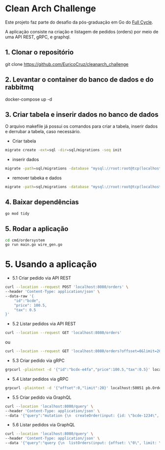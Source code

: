 # Clean Arch Challenge

Este projeto faz parte do desafio da pós-graduação em Go do [Full Cycle](https://www.fullcycle.com.br/).

A aplicação consiste na criação e listagem de pedidos (orders) por meio de uma API REST, gRPC, e graphql. 

## 1. Clonar o repositório
git clone https://github.com/EuricoCruz/cleanarch_challenge

## 2. Levantar o container do banco de dados e do rabbitmq
docker-compose up -d

## 3. Criar tabela e inserir dados no banco de dados
O arquivo makefile já possui os comandos para criar a tabela, inserir dados e derrubar a tabela, caso necessário.

- Criar tabela
```bash
migrate create -ext=sql -dir=sql/migrations -seq init
```

- inserir dados
```bash
migrate -path=sql/migrations -database "mysql://root:root@tcp(localhost:3306)/orders" -verbose up
```

- remover tabeka e dados
```bash
migrate -path=sql/migrations -database "mysql://root:root@tcp(localhost:3306)/orders" -verbose down
```


## 4. Baixar dependências
```bash
go mod tidy
````

## 5. Rodar a aplicação
```bash 
cd cmd/ordersystem 
go run main.go wire_gen.go 
```

# 5. Usando a aplicação

- 5.1 Criar pedido via API REST
```bash
curl --location --request POST 'localhost:8080/orders' \
--header 'Content-Type: application/json' \
--data-raw '{
    "id":"bcde",
    "price": 100.5,
    "tax": 0.5
}'
```

- 5.2 Listar pedidos via API REST
```bash
curl --location --request GET 'localhost:8080/orders'
``` 

ou 

```bash
curl --location --request GET 'localhost:8080/orders?offsset=0&limit=20'
```

- 5.3 Criar pedido via gRPC
```bash
grpcurl -plaintext -d '{"id":"bcdx-e4fa","price":100.5,"tax":0.5}' localhost:50051 pb.OrderService/CreateOrder
``` 

- 5.4 Listar pedidos via gRPC
```bash
grpcurl -plaintext -d '{"offset":0,"limit":20}' localhost:50051 pb.OrderService/ListOrders
``` 

- 5.5 Criar pedido via GraphQL
```bash
curl --location 'localhost:8080/query' \
--header 'Content-Type: application/json' \
--data '{"query":"mutation {\n  createOrder(input: {id: \"bcde-1234\", Price: 103.5, Tax: 0.5}) {\n    id\n    Price\n    Tax\n    FinalPrice\n  }\n}\n"}'
``` 

- 5.6 Listar pedidos via GraphQL
```bash
curl --location 'localhost:8080/query' \
--header 'Content-Type: application/json' \
--data '{"query":"query {\n  listOrders(input: {offset: \"0\", limit: \"20\"}) {\n    id\n    Price\n    Tax\n    FinalPrice\n  }\n}\n"}'
``` 